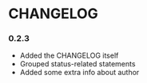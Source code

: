 # CHANGELOG

### 0.2.3

- Added the CHANGELOG itself
- Grouped status-related statements
- Added some extra info about author